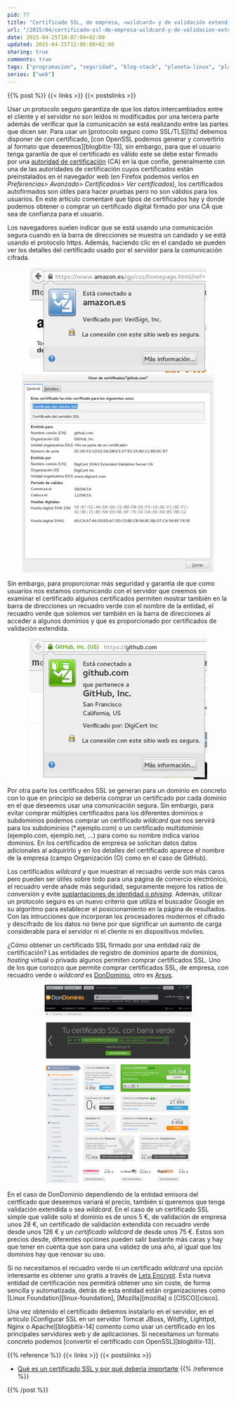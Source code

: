 ```yaml
---
pid: 77
title: "Certificado SSL, de empresa, «wildcard» y de validación extendida"
url: "/2015/04/certificado-ssl-de-empresa-wildcard-y-de-validacion-extendida/"
date: 2015-04-25T10:07:04+02:00
updated: 2015-04-25T12:00:00+02:00
sharing: true
comments: true
tags: ["programacion", "seguridad", "blog-stack", "planeta-linux", "planeta-codigo"]
series: ["web"]
---
```


{{% post %}}
{{< links >}}
{{< postslinks >}}

Usar un protocolo seguro garantiza de que los datos intercambiados entre el cliente y el servidor no son leídos ni modificados por una tercera parte además de verificar que la comunicación se está realizando entre las partes que dicen ser. Para usar un [protocolo seguro como SSL/TLS][tls] debemos disponer de con certificado, [con OpenSSL podemos generar y convertirlo al formato que deseemos][blogbitix-13], sin embargo, para que el usuario tenga garantía de que el certificado es válido este se debe estar firmado por una [autoridad de certificación](https://es.wikipedia.org/wiki/Autoridad_de_certificaci%C3%B3n) (CA) en la que confíe, generalmente con una de las autoridades de certificación cuyos certificados están preinstalados en el navegador web (en Firefox podemos verlos en _Preferencias> Avanzado> Certificados> Ver certificados_), los certificados autofirmados son útiles para hacer pruebas pero no son válidos para los usuarios. En este artículo comentaré que tipos de certificados hay y donde podemos obtener o comprar un certificado digital firmado por una CA que sea de confianza para el usuario.

Los navegadores suelen indicar que se está usando una comunicación segura cuando en la barra de direcciones se muestra un candado y se está usando el protocolo https. Además, haciendo clic en el candado se pueden ver los detalles del certificado usado por el servidor para la comunicación cifrada.

<div class="media" style="text-align: center;">
    <a href="assets/images/posts/77/certificado-validacion-dominio.png" title="Certificado SSL con validación de dominio" data-gallery><img src="assets/images/posts/77/certificado-validacion-dominio.png"></a>
</div>
<div class="media" style="text-align: center;">
    <a href="assets/images/posts/77/certificado.png" title="Datos de certificado de GitHub" data-gallery><img src="assets/images/posts/77/certificado-thumb.png"></a>
</div>

Sin embargo, para proporcionar más seguridad y garantía de que como usuarios nos estamos comunicando con el servidor que creemos sin examinar el certificado algunos certificados permiten mostrar también en la barra de direcciones un recuadro verde con el nombre de la entidad, el recuadro verde que solemos ver también en la barra de direcciones al acceder a algunos dominios y que es proporcionado por certificados de validación extendida.

<div class="media" style="text-align: center;">
    <a href="assets/images/posts/77/certificado-validacion-extendida.png" title="Certificado SSL con validación extendida" data-gallery><img src="assets/images/posts/77/certificado-validacion-extendida.png"></a>
</div>

Por otra parte los certificados SSL se generan para un dominio en concreto con lo que en principio se debería comprar un certificado por cada dominio en el que deseemos usar una comunicación segura. Sin embargo, para evitar comprar múltiples certificados para los diferentes dominios o subdominios podemos comprar un certificado _wildcard_ que nos servirá para los subdominios (*.ejemplo.com) o un certificado multidominio (ejemplo.com, ejemplo.net, ...) para como su nombre indica varios dominios. En los certificados de empresa se solicitan datos datos adicionales al adquirirlo y en los detalles del certificado aparece el nombre de la empresa (campo Organización (O) como en el caso de GitHub).

Los certificados _wildcard_ y que muestran el recuadro verde son más caros pero pueden ser útiles sobre todo para una página de comercio electrónico, el recuadro verde añade más seguridad, seguramente mejore los ratios de conversión y evite [suplantaciones de identidad o _phising_](https://es.wikipedia.org/wiki/Phishing). Además, utilizar un protocolo seguro es un nuevo criterio que utiliza el buscador Google en su algoritmo para establecer el posicionamiento en la página de resultados. Con las intrucciones que incorporan los procesadores modernos el cifrado y descifrado de los datos no tiene por que significar un aumento de carga considerable para el servidor ni el cliente ni en dispositivos móviles.

¿Cómo obtener un certificado SSL firmado por una entidad raíz de certificación? Las entidades de registro de dominios aparte de dominios, _hosting_ virtual o privado algunos permiten comprar certificados SSL. Uno de los que conozco que permite comprar certificados SSL, de empresa, con recuadro verde o _wildcard_ es [DonDominio](http://www.dondominio.com/products/ssl/), otro es [Arsys](http://www.arsys.es/certificados-seguridad-ssl).

<div class="media" style="text-align: center;">
    <a href="assets/images/posts/77/certificados-dondominio.png" title="Certificados DonDominio" data-gallery><img src="assets/images/posts/77/certificados-dondominio-thumb.png"></a>
</div>

En el caso de DonDominio dependiendo de la entidad emisora del certficado que deseemos variará el precio, también si queremos que tenga validación extendida o sea _wildcard_. En el caso de un certificado SSL simple que valide solo el dominio es de unos 5 €, de validación de empresa unos 28 €, un certificado de validación extendida con recuadro verde desde unos 126 € y un _certificado wildcard_ de desde unos 75 €. Estos son precios desde, diferentes opciones pueden salir bastante más caras y hay que tener en cuenta que son para una validez de una año, al igual que los dominios hay que renovar su uso.

Si no necesitamos el recuadro verde ni un certificado _wildcard_ una opción interesante es obtener uno gratis a través de [Lets Encrypt](https://letsencrypt.org/). Esta nueva entidad de certificación nos permitirá obtener uno sin coste, de forma sencilla y automatizada, detrás de esta entidad están organizaciones como [Linux Foundation][linux-foundation], [Mozilla][mozilla] o [CISCO][cisco].

Una vez obtenido el certificado debemos instalarlo en el servidor, en el artículo [Configurar SSL en un servidor Tomcat JBoss, Wildfly, Lighttpd, Nginx o Apache][blogbitix-14] comento como usar un certificado en los principales servidores web y de aplicaciones. Si necesitamos un formato concreto podemos [convertir el certificado con OpenSSL][blogbitix-13].

{{% reference %}}
{{< links >}}
{{< postslinks >}}
* [Qué es un certificado SSL y por qué debería importarte](http://www.genbeta.com/seguridad/que-es-un-certificado-ssl-y-por-que-deberia-importarte)
{{% /reference %}}

{{% /post %}}

